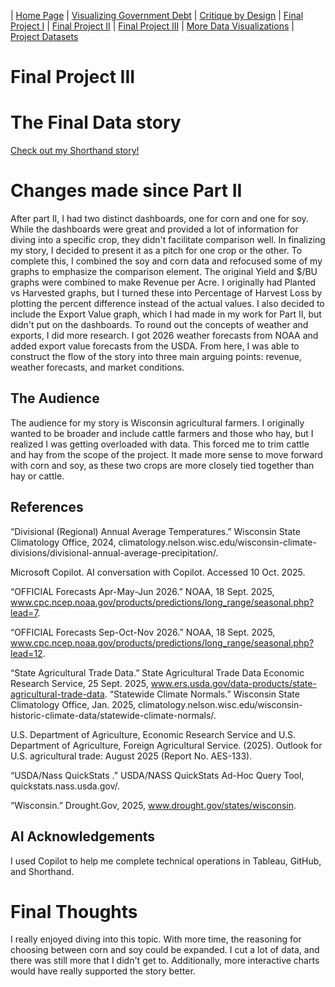 | [Home Page](https://mcorliss7239.github.io/corliss-dataviz-portfolio/) | [Visualizing Government Debt](visualizing-government-debt) | [Critique by Design](critique-by-design) | [Final Project I](final-project-part-one) | [Final Project II](final-project-part-two) | [Final Project III](final-project-part-three) | [More Data Visualizations](More-Data-Visualizations) | [Project Datasets](Project-Data-Sets)

# Final Project III

# The Final Data story
[Check out my Shorthand story!](https://carnegiemellon.shorthandstories.com/cornorsoy-copy/index.html)

# Changes made since Part II
After part II, I had two distinct dashboards, one for corn and one for soy. While the dashboards were great and provided a lot of information for diving into a specific crop, they didn't facilitate comparison well. In finalizing my story, I decided to present it as a pitch for one crop or the other. To complete this, I combined the soy and corn data and refocused some of my graphs to emphasize the comparison element. The original Yield and $/BU graphs were combined to make Revenue per Acre. I originally had Planted vs Harvested graphs, but I turned these into Percentage of Harvest Loss by plotting the percent difference instead of the actual values. I also decided to include the Export Value graph, which I had made in my work for Part II, but didn't put on the dashboards. To round out the concepts of weather and exports, I did more research. I got 2026 weather forecasts from NOAA and added export value forecasts from the USDA. From here, I was able to construct the flow of the story into three main arguing points: revenue, weather forecasts, and market conditions. 

## The Audience
The audience for my story is Wisconsin agricultural farmers. I originally wanted to be broader and include cattle farmers and those who hay, but I realized I was getting overloaded with data. This forced me to trim cattle and hay from the scope of the project. It made more sense to move forward with corn and soy, as these two crops are more closely tied together than hay or cattle.

## References
“Divisional (Regional) Annual Average Temperatures.” Wisconsin State Climatology Office, 2024, climatology.nelson.wisc.edu/wisconsin-climate-divisions/divisional-annual-average-precipitation/.

Microsoft Copilot. AI conversation with Copilot. Accessed 10 Oct. 2025.

“OFFICIAL Forecasts Apr-May-Jun 2026.” NOAA, 18 Sept. 2025, www.cpc.ncep.noaa.gov/products/predictions/long_range/seasonal.php?lead=7. 

“OFFICIAL Forecasts Sep-Oct-Nov 2026.” NOAA, 18 Sept. 2025, www.cpc.ncep.noaa.gov/products/predictions/long_range/seasonal.php?lead=12. 

“State Agricultural Trade Data.” State Agricultural Trade Data Economic Research Service, 25 Sept. 2025, www.ers.usda.gov/data-products/state-agricultural-trade-data.
“Statewide Climate Normals.” Wisconsin State Climatology Office, Jan. 2025, climatology.nelson.wisc.edu/wisconsin-historic-climate-data/statewide-climate-normals/. 

U.S. Department of Agriculture, Economic Research Service and U.S. Department of Agriculture, Foreign Agricultural Service. (2025). Outlook for U.S. agricultural trade: August 2025 (Report No. AES-133).

“USDA/Nass QuickStats .” USDA/NASS QuickStats Ad-Hoc Query Tool, quickstats.nass.usda.gov/. 

“Wisconsin.” Drought.Gov, 2025, www.drought.gov/states/wisconsin.

## AI Acknowledgements
I used Copilot to help me complete technical operations in Tableau, GitHub, and Shorthand. 

# Final Thoughts
I really enjoyed diving into this topic. With more time, the reasoning for choosing between corn and soy could be expanded. I cut a lot of data, and there was still more that I didn't get to. Additionally, more interactive charts would have really supported the story better. 




